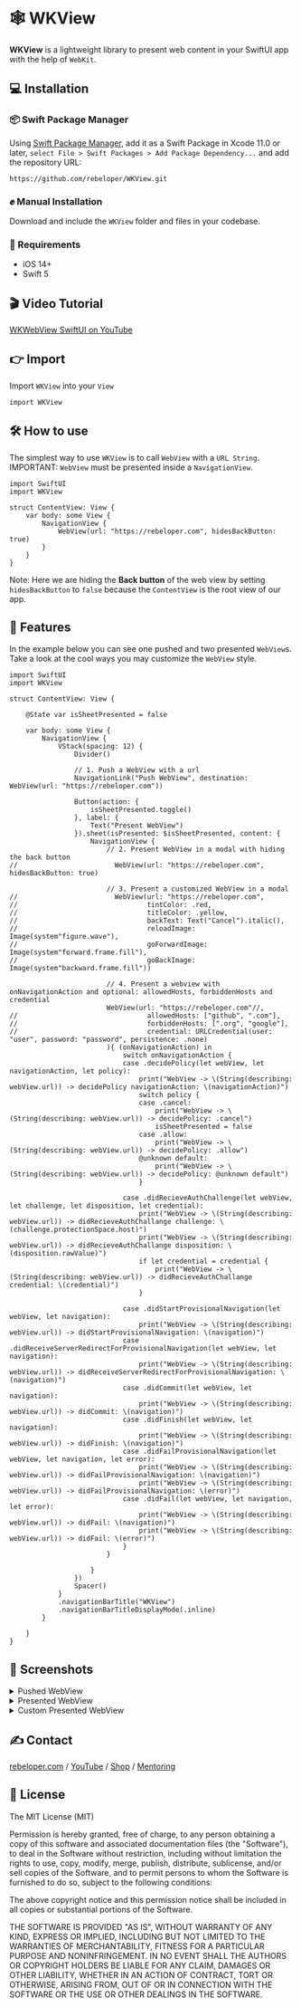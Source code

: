 # 🕸 WKView

**WKView** is a lightweight library to present web content in your SwiftUI app with the help of `WebKit`.

## 💻 Installation
### 📦 Swift Package Manager
Using <a href="https://swift.org/package-manager/" rel="nofollow">Swift Package Manager</a>, add it as a Swift Package in Xcode 11.0 or later, `select File > Swift Packages > Add Package Dependency...` and add the repository URL:
```
https://github.com/rebeloper/WKView.git
```
### ✊ Manual Installation
Download and include the `WKView` folder and files in your codebase.

### 📲 Requirements
- iOS 14+
- Swift 5

## 🎬 Video Tutorial

<p><a href="https://www.youtube.com/watch?v=FPvH3--Q3ys&list=PL_csAAO9PQ8Yj7ZU7n2IJjIsqcFaLcvJN&index=3">WKWebView SwiftUI on YouTube</a></p>

## 👉 Import

Import `WKView` into your `View`

```
import WKView
```

## 🛠 How to use

The simplest way to use `WKView` is to call `WebView` with a `URL String`. 
IMPORTANT: `WebView` must be presented inside a `NavigationView`.

```
import SwiftUI
import WKView

struct ContentView: View {
    var body: some View {
        NavigationView {
            WebView(url: "https://rebeloper.com", hidesBackButton: true)
        }
    }
}
```

Note: Here we are hiding the **Back button** of the web view by setting `hidesBackButton` to `false` because the `ContentView` is the root view of our app.

## 🧳 Features

In the example below you can see one pushed and two presented `WebView`s. Take a look at the cool ways you may customize the `WebView` style.

```
import SwiftUI
import WKView

struct ContentView: View {
    
    @State var isSheetPresented = false
    
    var body: some View {
        NavigationView {
            VStack(spacing: 12) {
                Divider()
                
                // 1. Push a WebView with a url
                NavigationLink("Push WebView", destination: WebView(url: "https://rebeloper.com"))
                
                Button(action: {
                    isSheetPresented.toggle()
                }, label: {
                    Text("Present WebView")
                }).sheet(isPresented: $isSheetPresented, content: {
                    NavigationView {
                        // 2. Present WebView in a modal with hiding the back button
//                        WebView(url: "https://rebeloper.com", hidesBackButton: true)
                        
                        // 3. Present a customized WebView in a modal
//                        WebView(url: "https://rebeloper.com",
//                                tintColor: .red,
//                                titleColor: .yellow,
//                                backText: Text("Cancel").italic(),
//                                reloadImage: Image(system"figure.wave"),
//                                goForwardImage: Image(system"forward.frame.fill"),
//                                goBackImage: Image(system"backward.frame.fill"))
                        
                        // 4. Present a webview with onNavigationAction and optional: allowedHosts, forbiddenHosts and credential
                        WebView(url: "https://rebeloper.com"//,
//                                allowedHosts: ["github", ".com"],
//                                forbiddenHosts: [".org", "google"],
//                                credential: URLCredential(user: "user", password: "password", persistence: .none)
                        ){ (onNavigationAction) in
                            switch onNavigationAction {
                            case .decidePolicy(let webView, let navigationAction, let policy):
                                print("WebView -> \(String(describing: webView.url)) -> decidePolicy navigationAction: \(navigationAction)")
                                switch policy {
                                case .cancel:
                                    print("WebView -> \(String(describing: webView.url)) -> decidePolicy: .cancel")
                                    isSheetPresented = false
                                case .allow:
                                    print("WebView -> \(String(describing: webView.url)) -> decidePolicy: .allow")
                                @unknown default:
                                    print("WebView -> \(String(describing: webView.url)) -> decidePolicy: @unknown default")
                                }
                                
                            case .didRecieveAuthChallenge(let webView, let challenge, let disposition, let credential):
                                print("WebView -> \(String(describing: webView.url)) -> didRecieveAuthChallange challenge: \(challenge.protectionSpace.host)")
                                print("WebView -> \(String(describing: webView.url)) -> didRecieveAuthChallange disposition: \(disposition.rawValue)")
                                if let credential = credential {
                                    print("WebView -> \(String(describing: webView.url)) -> didRecieveAuthChallange credential: \(credential)")
                                }
                                
                            case .didStartProvisionalNavigation(let webView, let navigation):
                                print("WebView -> \(String(describing: webView.url)) -> didStartProvisionalNavigation: \(navigation)")
                            case .didReceiveServerRedirectForProvisionalNavigation(let webView, let navigation):
                                print("WebView -> \(String(describing: webView.url)) -> didReceiveServerRedirectForProvisionalNavigation: \(navigation)")
                            case .didCommit(let webView, let navigation):
                                print("WebView -> \(String(describing: webView.url)) -> didCommit: \(navigation)")
                            case .didFinish(let webView, let navigation):
                                print("WebView -> \(String(describing: webView.url)) -> didFinish: \(navigation)")
                            case .didFailProvisionalNavigation(let webView, let navigation, let error):
                                print("WebView -> \(String(describing: webView.url)) -> didFailProvisionalNavigation: \(navigation)")
                                print("WebView -> \(String(describing: webView.url)) -> didFailProvisionalNavigation: \(error)")
                            case .didFail(let webView, let navigation, let error):
                                print("WebView -> \(String(describing: webView.url)) -> didFail: \(navigation)")
                                print("WebView -> \(String(describing: webView.url)) -> didFail: \(error)")
                            }
                        }
                        
                    }
                })
                Spacer()
            }
            .navigationBarTitle("WKView")
            .navigationBarTitleDisplayMode(.inline)
        }
        
    }
}
```
## 📱 Screenshots

<details>
    <summary>Pushed WebView</summary>
    <img src="../media/Sources/ReadMeAssets/WKView00000.png" width="350px">
</details>

<details>
    <summary>Presented WebView</summary>
    <img src="../media/Sources/ReadMeAssets/WKView00001.png" width="350px">
</details>

<details>
    <summary>Custom Presented WebView</summary>
    <img src="../media/Sources/ReadMeAssets/WKView00002.png" width="350px">
</details>

## ✍️ Contact

<a href="https://rebeloper.com/">rebeloper.com</a> / 
<a href="https://www.youtube.com/rebeloper/">YouTube</a> / 
<a href="https://store.rebeloper.com/">Shop</a> / 
<a href="https://rebeloper.com/mentoring">Mentoring</a>

## 📃 License

The MIT License (MIT)

Permission is hereby granted, free of charge, to any person obtaining a copy of this software and associated documentation files (the "Software"), to deal in the Software without restriction, including without limitation the rights to use, copy, modify, merge, publish, distribute, sublicense, and/or sell copies of the Software, and to permit persons to whom the Software is furnished to do so, subject to the following conditions:

The above copyright notice and this permission notice shall be included in all copies or substantial portions of the Software.

THE SOFTWARE IS PROVIDED "AS IS", WITHOUT WARRANTY OF ANY KIND, EXPRESS OR IMPLIED, INCLUDING BUT NOT LIMITED TO THE WARRANTIES OF MERCHANTABILITY, FITNESS FOR A PARTICULAR PURPOSE AND NONINFRINGEMENT. IN NO EVENT SHALL THE AUTHORS OR COPYRIGHT HOLDERS BE LIABLE FOR ANY CLAIM, DAMAGES OR OTHER LIABILITY, WHETHER IN AN ACTION OF CONTRACT, TORT OR OTHERWISE, ARISING FROM, OUT OF OR IN CONNECTION WITH THE SOFTWARE OR THE USE OR OTHER DEALINGS IN THE SOFTWARE.
